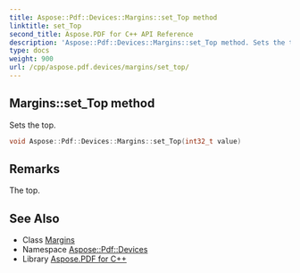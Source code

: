 ```yaml
---
title: Aspose::Pdf::Devices::Margins::set_Top method
linktitle: set_Top
second_title: Aspose.PDF for C++ API Reference
description: 'Aspose::Pdf::Devices::Margins::set_Top method. Sets the top in C++.'
type: docs
weight: 900
url: /cpp/aspose.pdf.devices/margins/set_top/
---
```

## Margins::set_Top method


Sets the top.

```cpp
void Aspose::Pdf::Devices::Margins::set_Top(int32_t value)
```

## Remarks


The top.
## See Also

* Class [Margins](../)
* Namespace [Aspose::Pdf::Devices](../../)
* Library [Aspose.PDF for C++](../../../)

